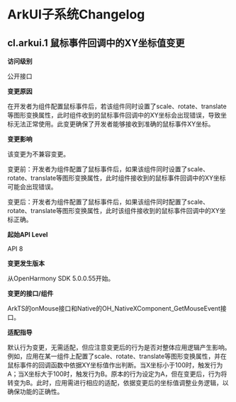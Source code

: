 # ArkUI子系统Changelog

## cl.arkui.1 鼠标事件回调中的XY坐标值变更

**访问级别**

公开接口

**变更原因**

在开发者为组件配置鼠标事件后，若该组件同时设置了scale、rotate、translate等图形变换属性，此时组件收到的鼠标事件回调中的XY坐标会出现错误，导致坐标无法正常使用。此变更确保了开发者能够接收到准确的鼠标事件XY坐标。


**变更影响**

该变更为不兼容变更。

变更前：开发者为组件配置了鼠标事件后，如果该组件同时设置了scale、rotate、translate等图形变换属性，此时组件接收到的鼠标事件回调中的XY坐标可能会出现错误。

变更后：开发者为组件配置了鼠标事件后，如果该组件同时配置了scale、rotate、translate等图形变换属性，此时该组件接收到的鼠标事件回调中的XY坐标正确。

**起始API Level**

API 8

**变更发生版本**

从OpenHarmony SDK 5.0.0.55开始。

**变更的接口/组件**

ArkTS的onMouse接口和Native的OH_NativeXComponent_GetMouseEvent接口。

**适配指导**

默认行为变更，无需适配，但应注意变更后的行为是否对整体应用逻辑产生影响。例如，应用在某一组件上配置了scale、rotate、translate等图形变换属性，并在鼠标事件的回调函数中依据XY坐标值作出判断。当X坐标小于100时，触发行为A；当X坐标大于100时，触发行为B。原本的行为设定为A，但在变更后，行为将转变为B。此时，应用需进行相应的适配，依据变更后的坐标值调整业务逻辑，以确保功能的正确性。